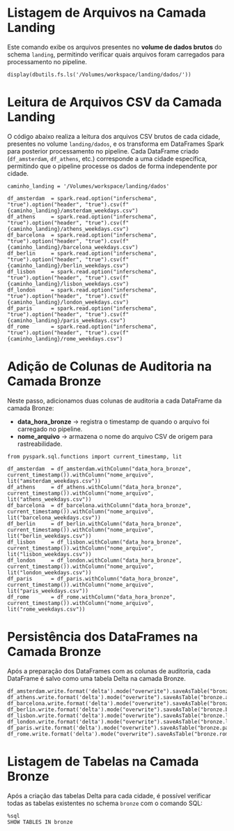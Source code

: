 # Listagem de Arquivos na Camada Landing

Este comando exibe os arquivos presentes no **volume de dados brutos** do schema `landing`, permitindo verificar quais arquivos foram carregados para processamento no pipeline.

```
display(dbutils.fs.ls('/Volumes/workspace/landing/dados/'))
```

# Leitura de Arquivos CSV da Camada Landing

O código abaixo realiza a leitura dos arquivos CSV brutos de cada cidade, presentes no volume `landing/dados`, e os transforma em DataFrames Spark para posterior processamento no pipeline.
Cada DataFrame criado (`df_amsterdam`, `df_athens`, etc.) corresponde a uma cidade específica, permitindo que o pipeline processe os dados de forma independente por cidade.

```
caminho_landing = '/Volumes/workspace/landing/dados'

df_amsterdam  = spark.read.option("inferschema", "true").option("header", "true").csv(f"{caminho_landing}/amsterdam_weekdays.csv")
df_athens     = spark.read.option("inferschema", "true").option("header", "true").csv(f"{caminho_landing}/athens_weekdays.csv")
df_barcelona  = spark.read.option("inferschema", "true").option("header", "true").csv(f"{caminho_landing}/barcelona_weekdays.csv")
df_berlin     = spark.read.option("inferschema", "true").option("header", "true").csv(f"{caminho_landing}/berlin_weekdays.csv")
df_lisbon     = spark.read.option("inferschema", "true").option("header", "true").csv(f"{caminho_landing}/lisbon_weekdays.csv")
df_london     = spark.read.option("inferschema", "true").option("header", "true").csv(f"{caminho_landing}/london_weekdays.csv")
df_paris      = spark.read.option("inferschema", "true").option("header", "true").csv(f"{caminho_landing}/paris_weekdays.csv")
df_rome       = spark.read.option("inferschema", "true").option("header", "true").csv(f"{caminho_landing}/rome_weekdays.csv")
```

# Adição de Colunas de Auditoria na Camada Bronze

Neste passo, adicionamos duas colunas de auditoria a cada DataFrame da camada Bronze:

- **data_hora_bronze** → registra o timestamp de quando o arquivo foi carregado no pipeline.
- **nome_arquivo** → armazena o nome do arquivo CSV de origem para rastreabilidade.

```
from pyspark.sql.functions import current_timestamp, lit

df_amsterdam  = df_amsterdam.withColumn("data_hora_bronze", current_timestamp()).withColumn("nome_arquivo", lit("amsterdam_weekdays.csv"))
df_athens     = df_athens.withColumn("data_hora_bronze", current_timestamp()).withColumn("nome_arquivo", lit("athens_weekdays.csv"))
df_barcelona  = df_barcelona.withColumn("data_hora_bronze", current_timestamp()).withColumn("nome_arquivo", lit("barcelona_weekdays.csv"))
df_berlin     = df_berlin.withColumn("data_hora_bronze", current_timestamp()).withColumn("nome_arquivo", lit("berlin_weekdays.csv"))
df_lisbon     = df_lisbon.withColumn("data_hora_bronze", current_timestamp()).withColumn("nome_arquivo", lit("lisbon_weekdays.csv"))
df_london     = df_london.withColumn("data_hora_bronze", current_timestamp()).withColumn("nome_arquivo", lit("london_weekdays.csv"))
df_paris      = df_paris.withColumn("data_hora_bronze", current_timestamp()).withColumn("nome_arquivo", lit("paris_weekdays.csv"))
df_rome       = df_rome.withColumn("data_hora_bronze", current_timestamp()).withColumn("nome_arquivo", lit("rome_weekdays.csv"))
```

# Persistência dos DataFrames na Camada Bronze

Após a preparação dos DataFrames com as colunas de auditoria, cada DataFrame é salvo como uma tabela Delta na camada Bronze.

```
df_amsterdam.write.format('delta').mode("overwrite").saveAsTable("bronze.amsterdam")
df_athens.write.format('delta').mode("overwrite").saveAsTable("bronze.athens")
df_barcelona.write.format('delta').mode("overwrite").saveAsTable("bronze.barcelona")
df_berlin.write.format('delta').mode("overwrite").saveAsTable("bronze.berlin")
df_lisbon.write.format('delta').mode("overwrite").saveAsTable("bronze.lisbon")
df_london.write.format('delta').mode("overwrite").saveAsTable("bronze.london")
df_paris.write.format('delta').mode("overwrite").saveAsTable("bronze.paris")
df_rome.write.format('delta').mode("overwrite").saveAsTable("bronze.rome")
```

# Listagem de Tabelas na Camada Bronze

Após a criação das tabelas Delta para cada cidade, é possível verificar todas as tabelas existentes no schema `bronze` com o comando SQL:

```
%sql
SHOW TABLES IN bronze
```
